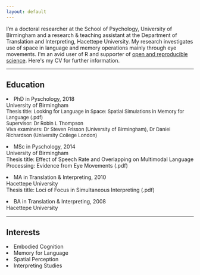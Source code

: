 ```yaml
---
layout: default
---
```


<p>I’m a doctoral researcher at the School of Psychology, University of Birmingham and a research & teaching assistant at the Department of Translation and Interpreting, Hacettepe University. My research investigates use of space in language and memory operations mainly through eye movements. I'm an avid user of R and supporter of <a href="https://osf.io/m9yh3/">open and reproducible science</a>. Here's my CV for further information.</p>
<hr>
<p><h2>Education</h2>
<p><li>PhD in Pyschology, 2018</li>
University of Birmingham<br>
<font size="2">Thesis title: Looking for Language in Space: Spatial Simulations in Memory for Language (.pdf)<br>
Supervisor: Dr Robin L Thompson<br>
Viva examiners: Dr Steven Frisson (University of Birmingham), Dr Daniel Richardson (University College London)</font><br></p>
<p><li>MSc in Pyschology, 2014</li>
University of Birmingham<br>
Thesis title: Effect of Speech Rate and Overlapping on Multimodal Language Processing: Evidence from Eye Movements (.pdf)<br></p>
<p><li>MA in Translation & Interpreting, 2010</li>
Hacettepe University<br>
Thesis title: Loci of Focus in Simultaneous Interpreting (.pdf)<br></p>
<p><li>BA in Translation & Interpreting, 2008</li>
Hacettepe University</p></p>
<hr>
<p><h2>Interests</h2>
<li>Embodied Cognition</li>
<li>Memory for Language</li>
<li>Spatial Perception</li>
<li>Interpreting Studies</li></p>
